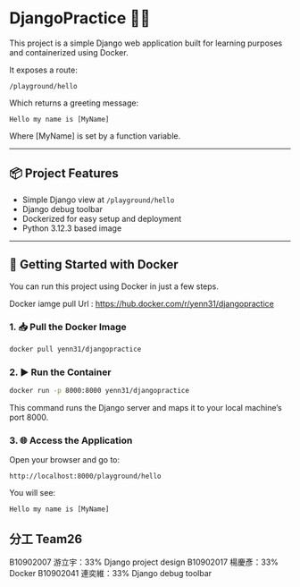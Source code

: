 # DjangoPractice 🐍🧱

This project is a simple Django web application built for learning purposes and containerized using Docker.

It exposes a route:

```
/playground/hello
```

Which returns a greeting message:

```
Hello my name is [MyName]
```

Where [MyName] is set by a function variable.

---

## 📦 Project Features

- Simple Django view at `/playground/hello`
- Django debug toolbar
- Dockerized for easy setup and deployment
- Python 3.12.3 based image

---

## 🐳 Getting Started with Docker

You can run this project using Docker in just a few steps.

Docker iamge pull Url : https://hub.docker.com/r/yenn31/djangopractice

### 1. 📥 Pull the Docker Image

```bash
docker pull yenn31/djangopractice
```

### 2. ▶️ Run the Container

```bash
docker run -p 8000:8000 yenn31/djangopractice
```

This command runs the Django server and maps it to your local machine’s port 8000.

### 3. 🌐 Access the Application

Open your browser and go to:

```
http://localhost:8000/playground/hello
```

You will see:

```
Hello my name is [MyName]
```

## 分工 Team26
B10902007 游立宇：33% Django project design
B10902017 楊慶彥：33% Docker
B10902041 連奕維：33% Django debug toolbar